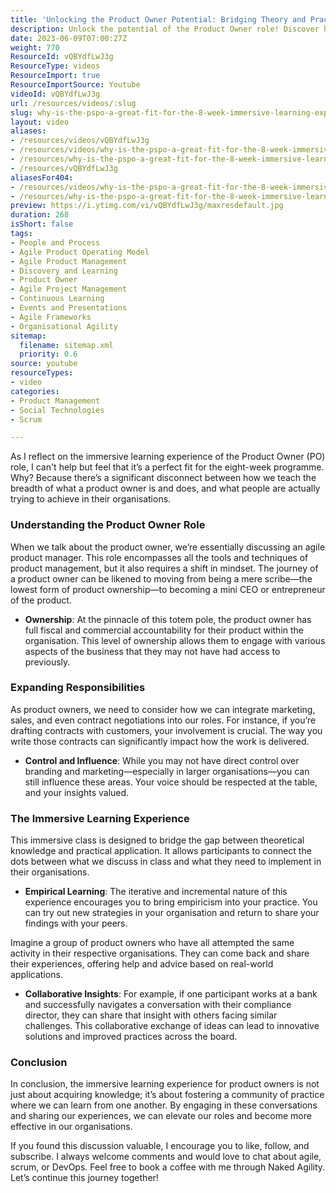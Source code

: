 ```yaml
---
title: 'Unlocking the Product Owner Potential: Bridging Theory and Practice in Agile Leadership'
description: Unlock the potential of the Product Owner role! Discover how immersive learning bridges theory and practice, empowering you to drive real change in your organisation.
date: 2023-06-09T07:00:27Z
weight: 770
ResourceId: vQBYdfLwJ3g
ResourceType: videos
ResourceImport: true
ResourceImportSource: Youtube
videoId: vQBYdfLwJ3g
url: /resources/videos/:slug
slug: why-is-the-pspo-a-great-fit-for-the-8-week-immersive-learning-experience-
layout: video
aliases:
- /resources/videos/vQBYdfLwJ3g
- /resources/videos/why-is-the-pspo-a-great-fit-for-the-8-week-immersive-learning-experience-
- /resources/why-is-the-pspo-a-great-fit-for-the-8-week-immersive-learning-experience-
- /resources/vQBYdfLwJ3g
aliasesFor404:
- /resources/videos/why-is-the-pspo-a-great-fit-for-the-8-week-immersive-learning-experience-
- /resources/why-is-the-pspo-a-great-fit-for-the-8-week-immersive-learning-experience-
preview: https://i.ytimg.com/vi/vQBYdfLwJ3g/maxresdefault.jpg
duration: 268
isShort: false
tags:
- People and Process
- Agile Product Operating Model
- Agile Product Management
- Discovery and Learning
- Product Owner
- Agile Project Management
- Continuous Learning
- Events and Presentations
- Agile Frameworks
- Organisational Agility
sitemap:
  filename: sitemap.xml
  priority: 0.6
source: youtube
resourceTypes:
- video
categories:
- Product Management
- Social Technologies
- Scrum

---
```

As I reflect on the immersive learning experience of the Product Owner (PO) role, I can't help but feel that it’s a perfect fit for the eight-week programme. Why? Because there’s a significant disconnect between how we teach the breadth of what a product owner is and does, and what people are actually trying to achieve in their organisations. 

### Understanding the Product Owner Role

When we talk about the product owner, we’re essentially discussing an agile product manager. This role encompasses all the tools and techniques of product management, but it also requires a shift in mindset. The journey of a product owner can be likened to moving from being a mere scribe—the lowest form of product ownership—to becoming a mini CEO or entrepreneur of the product. 

- **Ownership**: At the pinnacle of this totem pole, the product owner has full fiscal and commercial accountability for their product within the organisation. This level of ownership allows them to engage with various aspects of the business that they may not have had access to previously.

### Expanding Responsibilities

As product owners, we need to consider how we can integrate marketing, sales, and even contract negotiations into our roles. For instance, if you’re drafting contracts with customers, your involvement is crucial. The way you write those contracts can significantly impact how the work is delivered. 

- **Control and Influence**: While you may not have direct control over branding and marketing—especially in larger organisations—you can still influence these areas. Your voice should be respected at the table, and your insights valued. 

### The Immersive Learning Experience

This immersive class is designed to bridge the gap between theoretical knowledge and practical application. It allows participants to connect the dots between what we discuss in class and what they need to implement in their organisations. 

- **Empirical Learning**: The iterative and incremental nature of this experience encourages you to bring empiricism into your practice. You can try out new strategies in your organisation and return to share your findings with your peers. 

Imagine a group of product owners who have all attempted the same activity in their respective organisations. They can come back and share their experiences, offering help and advice based on real-world applications. 

- **Collaborative Insights**: For example, if one participant works at a bank and successfully navigates a conversation with their compliance director, they can share that insight with others facing similar challenges. This collaborative exchange of ideas can lead to innovative solutions and improved practices across the board.

### Conclusion

In conclusion, the immersive learning experience for product owners is not just about acquiring knowledge; it’s about fostering a community of practice where we can learn from one another. By engaging in these conversations and sharing our experiences, we can elevate our roles and become more effective in our organisations.

If you found this discussion valuable, I encourage you to like, follow, and subscribe. I always welcome comments and would love to chat about agile, scrum, or DevOps. Feel free to book a coffee with me through Naked Agility. Let’s continue this journey together!
